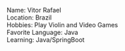 Name: Vitor Rafael
<br>
Location: Brazil
<br>
Hobbies: Play Violin and Video Games
<br>
Favorite Language: Java
<br>
Learning: Java/SpringBoot
